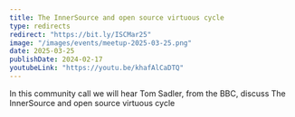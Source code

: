 ```yaml
---
title: The InnerSource and open source virtuous cycle
type: redirects
redirect: "https://bit.ly/ISCMar25"
image: "/images/events/meetup-2025-03-25.png"
date: 2025-03-25
publishDate: 2024-02-17
youtubeLink: "https://youtu.be/khafAlCaDTQ"
---
```


In this community call we will hear Tom Sadler, from the BBC, discuss The InnerSource and open source virtuous cycle